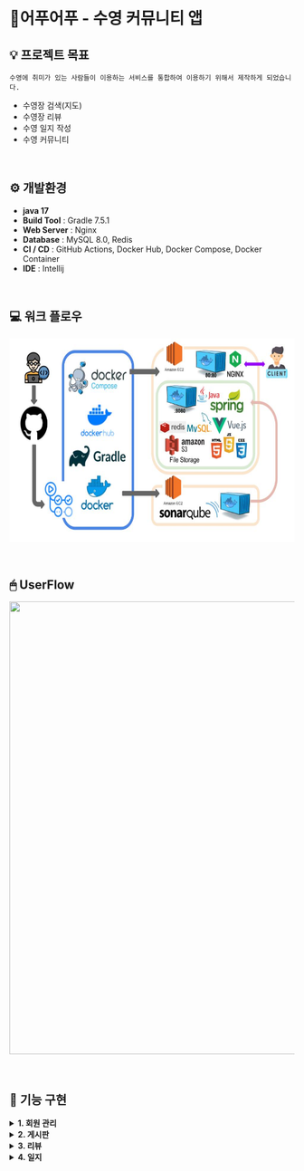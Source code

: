 # 🥽어푸어푸 - 수영 커뮤니티 앱

## 💡 프로젝트 목표
`수영에 취미가 있는 사람들이 이용하는 서비스를 통합하여 이용하기 위해서 제작하게 되었습니다.`
- 수영장 검색(지도)
- 수영장 리뷰
- 수영 일지 작성
- 수영 커뮤니티

 <br>

## ⚙ 개발환경
- **java 17**
- **Build Tool** : Gradle 7.5.1
- **Web Server** : Nginx
- **Database** : MySQL 8.0, Redis
- **CI / CD** : GitHub Actions, Docker Hub, Docker Compose, Docker Container
- **IDE** : Intellij

<br>


## 💻 워크 플로우

  <p align = "center">
  <img src="https://raw.githubusercontent.com/buinq/imageServer/main/img/image-20230212171146274.png" alt="image-20230212171146274"  width="640" height="360" />
  </p>


<br>

## 🖱 UserFlow

  <p align = "center">
  <img src="https://github.com/swimming-sis/swimming-community-app-backend/assets/114658792/647d964a-9951-448d-bd7a-40271caa8e3c"  width="640" height="800" />
  </p>



<br>

## 📌 기능 구현  
<details>
 <summary><b>1. 회원 관리</b></summary>
 <div>
 
  - [x] 일반 회원가입
  - [ ] 카카오 회원가입, 로그인
  - [x] 로그인
  - [x] 아이디 찾기
  - [x] 비밀번호 찾기
  - [x] 핸드폰 번호 인증 (Redis)
  - [x] 계정수정, 삭제, 조회

</div>
</details>
  
<details>
  <summary><b>2. 게시판</b></summary>
  <div>

  - [x] 게시판 CRUD
  - [x] 댓글쓰기
  - [x] 좋아요 누르기

</div>
</details>

<details>
 <summary><b>3. 리뷰 </b></summary>
 <div>

  - [x] 수영장 데이터 저장, 조회 
  - [x] 리뷰 CRUD

</div>
</details>

<details>
 <summary><b>4. 일지 </b></summary>
 <div>   

   
   - [x] 일지 CRUD
   - [x] S3 파일 업로드, 삭제

</div>
</details>
